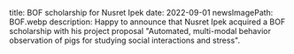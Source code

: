 title: BOF scholarship for Nusret Ipek
date: 2022-09-01
newsImagePath: BOF.webp
description: Happy to announce that Nusret Ipek acquired a BOF scholarship with his project proposal "Automated, multi-modal behavior observation of pigs for studying social interactions and stress".